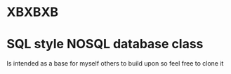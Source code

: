 # XBXBXB
SQL style NOSQL database class
===
Is intended as a base for myself others to build upon so feel free to clone it
